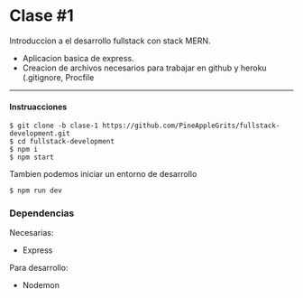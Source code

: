 # Clase #1
Introduccion a el desarrollo fullstack con stack MERN.

* Aplicacion basica de express.
* Creacion de archivos necesarios para trabajar en github y heroku (.gitignore, Procfile
____
#### Instruacciones
```
$ git clone -b clase-1 https://github.com/PineAppleGrits/fullstack-development.git 
$ cd fullstack-development
$ npm i
$ npm start
```
Tambien podemos iniciar un entorno de desarrollo
```
$ npm run dev
```
### Dependencias
Necesarias:
  * Express

Para desarrollo:
  * Nodemon
